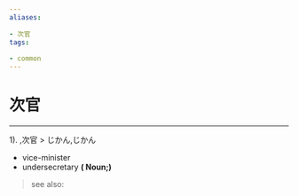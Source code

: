 ```yaml
---
aliases:
    
- 次官
tags:
    
- common
---
```


# 次官
---
1).
,次官 > じかん,じかん

- vice-minister
- undersecretary
**( Noun;)**
> see also: 
            
